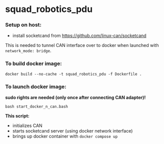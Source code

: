 # squad_robotics_pdu

### Setup on host:
* install socketcand from https://github.com/linux-can/socketcand

This is needed to tunnel CAN interface over to docker when launched with ```network_mode: bridge```.


### To build docker image:
```
docker build --no-cache -t squad_robotics_pdu -f Dockerfile .
```


### To launch docker image:
<b>sudo rights are needed (only once after connecting CAN adapter)!</b>

```
bash start_docker_n_can.bash
```
<b>This script:</b>
* initializes CAN
* starts socketcand server (using docker network interface)
* brings up docker container with ```docker compose up```